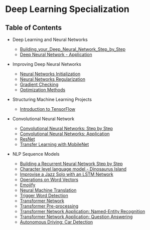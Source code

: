 # Deep Learning Specialization

## Table of Contents

- Deep Learning and Neural Networks

  - [Building_your_Deep_Neural_Network_Step_by_Step](./Building_your_Deep_Neural_Network_Step_by_Step.ipynb)
  - [Deep Neural Network - Application](./deep_neural_network_application.ipynb)

- Improving Deep Neural Networks

  - [Neural Networks Initialization](./neural_network_initialization.ipynb)
  - [Neural Networks Regularization](./neural_networks_regularization.ipynb)
  - [Gradient Checking](./Gradient_Checking.ipynb)
  - [Optimization Methods](./Optimization_methods.ipynb)

- Structuring Machine Learning Projects

  - [Introduction to TensorFlow](./Tensorflow_introduction.ipynb)

- Convolutional Neural Network

  - [Convolutional Neural Networks: Step by Step](./Convolution_model_Step_by_Step_v1.ipynb)
  - [Convolutional Neural Networks: Application](./Convolution_model_Application.ipynb)
  - [ResNet](./Residual_Networks.ipynb)
  - [Transfer Learning with MobileNet](./Transfer_learning_with_MobileNet_v1.ipynb)

- NLP Sequence Models
  - [Building a Recurrent Neural Network Step by Step](./Building_a_Recurrent_Neural_Network_Step_by_Step.ipynb)
  - [Character level language model - Dinosaurus Island](./Dinosaurus_Island_Character_level_language_model.ipynb)
  - [Improvise a Jazz Solo with an LSTM Network](./Improvise_a_Jazz_Solo_with_an_LSTM_Network_v4.ipynb)
  - [Operations on Word Vectors](./Operations_on_word_vectors_v2a.ipynb)
  - [Emojify](./Emoji_v3a.ipynb)
  - [Neural Machine Translation](./Neural_machine_translation_with_attention_v4a.ipynb)
  - [Trigger Word Detection](./Trigger_word_detection_v2a.ipynb)
  - [Transformer Network](./C5_W4_A1_Transformer_Subclass_v1.ipynb)
  - [Transformer Pre-processing](./Embedding_plus_Positional_encoding.ipynb)
  - [Transformer Network Application: Named-Entity Recognition](./Transformer_application_Named_Entity_Recognition.ipynb)
  - [Transformer Network Application: Question Answering](./QA_dataset.ipynb)
  - [Autonomous Driving: Car Detection](./convolutional_neural_networks/Autonomous_driving_application_Car_detection.ipynb)
